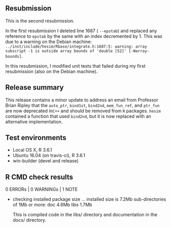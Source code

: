 ## Resubmission
This is the second resubmission. 

In the first resubmission I deleted line 1687 ( `--epstab`) and replaced any reference to `epstab` by the same with an index decremented by 1. This was due to a warning on the Debian machine: ` ../inst/include/hesim/Rbase/integrate.h:1687:5: warning: array subscript -1 is outside array bounds of 'double [52]' [-Warray-bounds]`.  

In this resubmission, I modified unit tests that failed during my first resubmission (also on the Debian machine).

## Release summary
This release contains a minor update to address an email from Professor Brian Ripley that the `auto_ptr`, `bind1st`, `bind2nd`, `mem_fun_ref`, and `ptr_fun` are now deprecated in`C++` and should be removed from `R` packages. `hesim` contained a function that used `bind2nd`, but it is now replaced with an alternative implementation.

## Test environments
* Local OS X, R 3.6.1
* Ubuntu 16.04 (on travis-ci), R 3.6.1
* win-builder (devel and release)

## R CMD check results
0 ERRORs | 0 WARNINGs | 1 NOTE

* checking installed package size ...
    installed size is  7.2Mb
    sub-directories of 1Mb or more:
      doc    4.6Mb
      libs   1.7Mb
      
  This is compiled code in the libs/ directory and documentation in the docs/ directory. 
